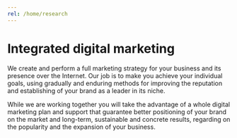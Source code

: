 ```yaml
---
rel: /home/research
---
```

# Integrated **digital marketing**
We create and perform a full marketing strategy for your business and its presence over the Internet. Our job is to make you achieve your individual goals, using gradually and enduring methods for improving the reputation and establishing of your brand as a leader in its niche.

While we are working together you will take the advantage of a whole digital marketing plan and support that guarantee better positioning of your brand on the market and long-term, sustainable and concrete results, regarding on the popularity and the expansion of your business.